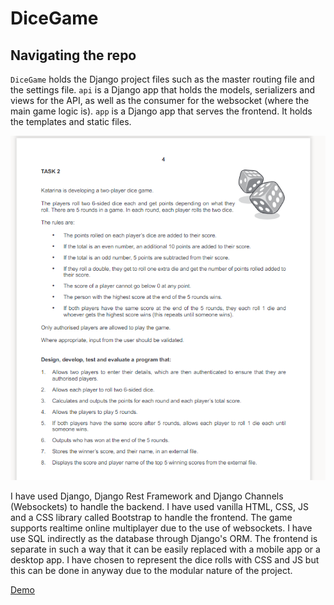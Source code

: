 # DiceGame

## Navigating the repo

`DiceGame` holds the Django project files such as the master routing file and the settings file.
`api` is a Django app that holds the models, serializers and views for the API, as well as the consumer for the websocket (where the main game logic is).
`app` is a Django app that serves the frontend. It holds the templates and static files.

![Specification](spec.png)

I have used Django, Django Rest Framework and Django Channels (Websockets) to handle the backend. I have used vanilla HTML, CSS, JS and a CSS library called Bootstrap to handle the frontend. The game supports realtime online multiplayer due to the use of websockets. I have use SQL indirectly as the database through Django's ORM.
The frontend is separate in such a way that it can be easily replaced with a mobile app or a desktop app. I have chosen to represent the dice rolls with CSS and JS but this can be done in anyway due to the modular nature of the project.

<a href="https://streamable.com/0spi5o" target="_blank">Demo</a>
